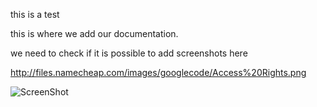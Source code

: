 this is a test

this is where we add our documentation.

we need to check if it is possible to add screenshots here

http://files.namecheap.com/images/googlecode/Access%20Rights.png 

![ScreenShot](http://files.namecheap.com/images/googlecode/Access%20Rights.png 
)
